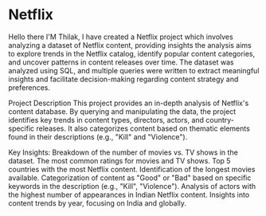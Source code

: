 # Netflix
Hello there I'M Thilak, I have created a Netflix project which involves analyzing a dataset of Netflix content, providing insights the analysis aims to explore trends in the Netflix catalog, identify popular content categories, and uncover patterns in content releases over time.
The dataset was analyzed using SQL, and multiple queries were written to extract meaningful insights and facilitate decision-making regarding content strategy and preferences.

Project Description This project provides an in-depth analysis of Netflix's content database. By querying and manipulating the data, the project identifies key trends in content types, directors, actors, and country-specific releases. It also categorizes content based on thematic elements found in their descriptions (e.g., "Kill" and "Violence").

Key Insights: Breakdown of the number of movies vs. TV shows in the dataset. The most common ratings for movies and TV shows. Top 5 countries with the most Netflix content. Identification of the longest movies available. Categorization of content as "Good" or "Bad" based on specific keywords in the description (e.g., "Kill", "Violence"). Analysis of actors with the highest number of appearances in Indian Netflix content. Insights into content trends by year, focusing on India and globally.
